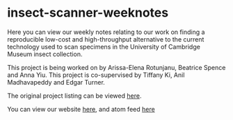 # insect-scanner-weeknotes

Here you can view our weekly notes relating to our work on finding a reproducible low-cost and high-throughput alternative to the current technology used to scan specimens in the University of Cambridge Museum insect collection.

This project is being worked on by Arissa-Elena Rotunjanu, Beatrice Spence and Anna Yiu. This project is co-supervised by Tiffany Ki, Anil Madhavapeddy and Edgar Turner. 

The original project listing can be viewed [here](https://anil.recoil.org/ideas/digitisation-of-insects).

You can view our website [here](https://arissaelena.github.io/insect-scanner-weeknotes/index.html), and atom feed [here](https://arissaelena.github.io/insect-scanner-weeknotes/atom.xml)